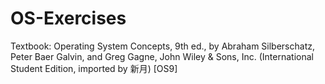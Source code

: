 # OS-Exercises
Textbook: Operating System Concepts, 9th ed., by Abraham Silberschatz, Peter Baer Galvin, and Greg Gagne, John Wiley &amp; Sons, Inc. (International Student Edition, imported by 新月) [OS9]
